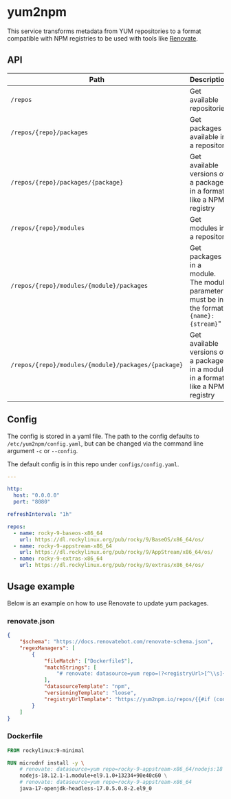 # yum2npm

This service transforms metadata from YUM repositories to a
format compatible with NPM registries to be used with tools
like [Renovate](https://github.com/renovatebot/renovate).

## API

| Path | Description |
|---|---|
| `/repos` | Get available repositories |
| `/repos/{repo}/packages` | Get packages available in a repository |
| `/repos/{repo}/packages/{package}` | Get available versions of a package in a format like a NPM registry |
| `/repos/{repo}/modules` | Get modules in a repository |
| `/repos/{repo}/modules/{module}/packages` | Get packages in a module. The module parameter must be in the format "`{name}:{stream}`" |
| `/repos/{repo}/modules/{module}/packages/{package}` | Get available versions of a package in a module in a format like a NPM registry |

## Config

The config is stored in a yaml file. The path to the config defaults to `/etc/yum2npm/config.yaml`,
but can be changed via the command line argument `-c` or `--config`.

The default config is in this repo under `configs/config.yaml`.

```yaml
---

http:
  host: "0.0.0.0"
  port: "8080"

refreshInterval: "1h"

repos:
  - name: rocky-9-baseos-x86_64
    url: https://dl.rockylinux.org/pub/rocky/9/BaseOS/x86_64/os/
  - name: rocky-9-appstream-x86_64
    url: https://dl.rockylinux.org/pub/rocky/9/AppStream/x86_64/os/
  - name: rocky-9-extras-x86_64
    url: https://dl.rockylinux.org/pub/rocky/9/extras/x86_64/os/
```

## Usage example

Below is an example on how to use Renovate to update yum packages.

### renovate.json

```json
{
    "$schema": "https://docs.renovatebot.com/renovate-schema.json",
    "regexManagers": [
        {
            "fileMatch": ["Dockerfile$"],
            "matchStrings": [
                "# renovate: datasource=yum repo=(?<registryUrl>[^\\s]+)\\s+(?<depName>[^\\s]+)-(?<currentValue>[^\\s-]+-[^\\s-]+)"
            ],
            "datasourceTemplate": "npm",
            "versioningTemplate": "loose",
            "registryUrlTemplate": "https://yum2npm.io/repos/{{#if (containsString registryUrl '/')}}{{{replace '/' '/modules/' registryUrl}}}{{else}}{{registryUrl}}{{/if}}/packages"
        }
    ]
}
```

### Dockerfile

```Dockerfile
FROM rockylinux:9-minimal

RUN microdnf install -y \
    # renovate: datasource=yum repo=rocky-9-appstream-x86_64/nodejs:18
    nodejs-18.12.1-1.module+el9.1.0+13234+90e40c60 \
    # renovate: datasource=yum repo=rocky-9-appstream-x86_64
    java-17-openjdk-headless-17.0.5.0.8-2.el9_0
```
